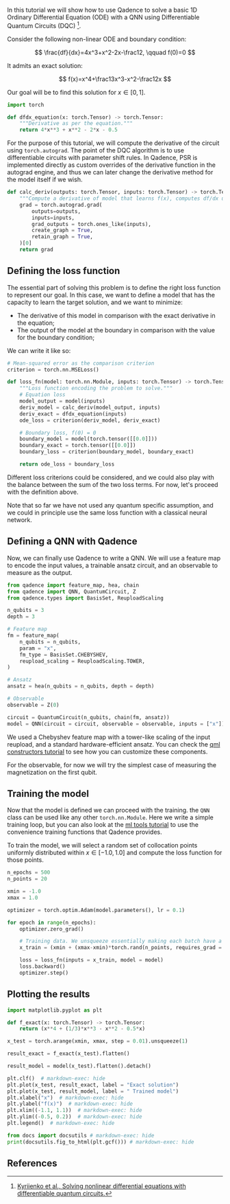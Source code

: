 In this tutorial we will show how to use Qadence to solve a basic 1D Ordinary Differential Equation (ODE) with a QNN using Differentiable Quantum Circuits (DQC) [^1].

Consider the following non-linear ODE and boundary condition:

$$
\frac{df}{dx}=4x^3+x^2-2x-\frac12, \qquad f(0)=0
$$

It admits an exact solution:

$$
f(x)=x^4+\frac13x^3-x^2-\frac12x
$$

Our goal will be to find this solution for $x\in[0, 1]$.

```python exec="on" source="material-block" session="dqc"
import torch

def dfdx_equation(x: torch.Tensor) -> torch.Tensor:
    """Derivative as per the equation."""
    return 4*x**3 + x**2 - 2*x - 0.5
```

For the purpose of this tutorial, we will compute the derivative of the circuit using `torch.autograd`. The point of the DQC algorithm is to use differentiable circuits with parameter shift rules. In Qadence, PSR is implemented directly as custom overrides of the derivative function in the autograd engine, and thus we can later change the derivative method for the model itself if we wish.

```python exec="on" source="material-block" session="dqc"
def calc_deriv(outputs: torch.Tensor, inputs: torch.Tensor) -> torch.Tensor:
    """Compute a derivative of model that learns f(x), computes df/dx using torch.autograd."""
    grad = torch.autograd.grad(
        outputs=outputs, 
        inputs=inputs, 
        grad_outputs = torch.ones_like(inputs), 
        create_graph = True,
        retain_graph = True,
    )[0]
    return grad
```

## Defining the loss function

The essential part of solving this problem is to define the right loss function to represent our goal. In this case, we want to define a model that has the capacity to learn the target solution, and we want to minimize:
- The derivative of this model in comparison with the exact derivative in the equation;
- The output of the model at the boundary in comparison with the value for the boundary condition; 

We can write it like so:

```python exec="on" source="material-block" session="dqc"
# Mean-squared error as the comparison criterion
criterion = torch.nn.MSELoss()

def loss_fn(model: torch.nn.Module, inputs: torch.Tensor) -> torch.Tensor:
    """Loss function encoding the problem to solve."""
    # Equation loss
    model_output = model(inputs)
    deriv_model = calc_deriv(model_output, inputs)
    deriv_exact = dfdx_equation(inputs)
    ode_loss = criterion(deriv_model, deriv_exact)

    # Boundary loss, f(0) = 0
    boundary_model = model(torch.tensor([[0.0]]))
    boundary_exact = torch.tensor([[0.0]])
    boundary_loss = criterion(boundary_model, boundary_exact)

    return ode_loss + boundary_loss
```

Different loss criterions could be considered, and we could also play with the balance between the sum of the two loss terms. For now, let's proceed with the definition above.

Note that so far we have not used any quantum specific assumption, and we could in principle use the same loss function with a classical neural network.

## Defining a QNN with Qadence

Now, we can finally use Qadence to write a QNN. We will use a feature map to encode the input values, a trainable ansatz circuit, and an observable to measure as the output.

```python exec="on" source="material-block" session="dqc"
from qadence import feature_map, hea, chain
from qadence import QNN, QuantumCircuit, Z
from qadence.types import BasisSet, ReuploadScaling

n_qubits = 3
depth = 3

# Feature map
fm = feature_map(
    n_qubits = n_qubits,
    param = "x",
    fm_type = BasisSet.CHEBYSHEV,
    reupload_scaling = ReuploadScaling.TOWER,
)

# Ansatz
ansatz = hea(n_qubits = n_qubits, depth = depth)

# Observable
observable = Z(0)

circuit = QuantumCircuit(n_qubits, chain(fm, ansatz))
model = QNN(circuit = circuit, observable = observable, inputs = ["x"])
```

We used a Chebyshev feature map with a tower-like scaling of the input reupload, and a standard hardware-efficient ansatz. You can check the [qml constructors tutorial](qml_constructors.md) to see how you can customize these components.

For the observable, for now we will try the simplest case of measuring the magnetization on the first qubit.

## Training the model

Now that the model is defined we can proceed with the training. the `QNN` class can be used like any other `torch.nn.Module`. Here we write a simple training loop, but you can also look at the [ml tools tutorial](ml_tools.md) to use the convenience training functions that Qadence provides.

To train the model, we will select a random set of collocation points uniformly distributed within $x\in[-1.0, 1.0]$ and compute the loss function for those points.

```python exec="on" source="material-block" session="dqc"
n_epochs = 500
n_points = 20

xmin = -1.0
xmax = 1.0

optimizer = torch.optim.Adam(model.parameters(), lr = 0.1)

for epoch in range(n_epochs):
    optimizer.zero_grad()

    # Training data. We unsqueeze essentially making each batch have a single x value.
    x_train = (xmin + (xmax-xmin)*torch.rand(n_points, requires_grad = True)).unsqueeze(1)

    loss = loss_fn(inputs = x_train, model = model)
    loss.backward()
    optimizer.step()
```

## Plotting the results

```python exec="on" source="material-block" html="1" session="dqc"
import matplotlib.pyplot as plt

def f_exact(x: torch.Tensor) -> torch.Tensor:
    return (x**4 + (1/3)*x**3 - x**2 - 0.5*x)

x_test = torch.arange(xmin, xmax, step = 0.01).unsqueeze(1)

result_exact = f_exact(x_test).flatten()

result_model = model(x_test).flatten().detach()

plt.clf()  # markdown-exec: hide
plt.plot(x_test, result_exact, label = "Exact solution")
plt.plot(x_test, result_model, label = " Trained model")
plt.xlabel("x")  # markdown-exec: hide
plt.ylabel("f(x)")  # markdown-exec: hide
plt.xlim((-1.1, 1.1))  # markdown-exec: hide
plt.ylim((-0.5, 0.2))  # markdown-exec: hide
plt.legend()  # markdown-exec: hide

from docs import docsutils # markdown-exec: hide
print(docsutils.fig_to_html(plt.gcf())) # markdown-exec: hide
```

## References

[^1]: [Kyriienko et al., Solving nonlinear differential equations with differentiable quantum circuits.](https://arxiv.org/abs/2011.10395)